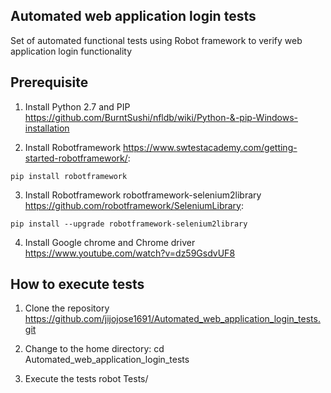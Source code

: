 ## Automated web application login tests
Set of automated functional tests using Robot framework to verify web application login functionality

## Prerequisite

1. Install Python 2.7 and PIP  https://github.com/BurntSushi/nfldb/wiki/Python-&-pip-Windows-installation

2. Install Robotframework  https://www.swtestacademy.com/getting-started-robotframework/:
```
pip install robotframework
```

3. Install Robotframework robotframework-selenium2library  https://github.com/robotframework/SeleniumLibrary:
```
pip install --upgrade robotframework-selenium2library
```

4. Install Google chrome and Chrome driver  https://www.youtube.com/watch?v=dz59GsdvUF8


## How to execute tests

1. Clone the repository  https://github.com/jijojose1691/Automated_web_application_login_tests.git

2. Change to the home directory: cd Automated_web_application_login_tests

3. Execute the tests robot Tests/


